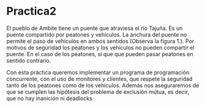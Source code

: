 # Practica2

El pueblo de Ambite tiene un puente que atraviesa el río Tajuña. Es un puente compartido por peatones y vehículos. La anchura del puente no permite el paso de vehículos en ambos sentidos (Observa la figura 1.). Por motivos de seguridad los peatones y los vehículos no pueden compartir el puente. En el caso de los peatones, sí que que pueden pasar peatones en sentido contrario.

Con esta práctica queremos implementar un programa de programación concurrente, con el uso de monitores y clientes, que respete la seguridad tanto de los peatones como de los vehículos. Además nos aseguraremos de que se cumplen las hipótesis del problema de exclusión mútua, es decir, que no hay inanición ni deadlocks

